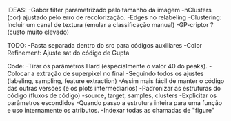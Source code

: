 IDEAS:
-Gabor filter parametrizado pelo tamanho da imagem
-nClusters (cor) ajustado pelo erro de recolorização.
-Edges no relabeling
-Clustering: Incluir um canal de textura (emular a classificação manual)
-GP-criptor ? (custo muito elevado)

	
TODO:
-Pasta separada dentro do src para códigos auxiliares
-Color Refinement: Ajuste sat do código de Gupta


Code:
-Tirar os parâmetros Hard (especialmente o valor 40 do peaks).
-Colocar a extração de superpixel no final
	-Seguindo todos os ajustes (labeling, sampling, feature extraction)
	-Assim mais fácil de manter o código das outras versões (e os plots intermediários)
-Padronizar as estruturas do código (fluxos de código)
	-source, target, samples, clusters 
-Explicitar os parâmetros escondidos
	-Quando passo a estrutura inteira para uma função e uso internamente os atributos.
-Indexar todas as chamadas de "figure"